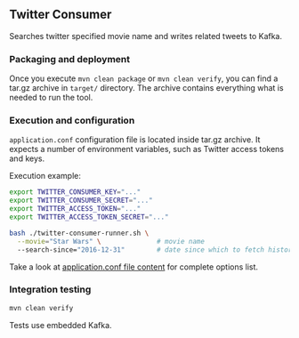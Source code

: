 ## Twitter Consumer
Searches twitter specified movie name and writes related tweets to Kafka.

### Packaging and deployment
Once you execute `mvn clean package` or `mvn clean verify`, you can find
a tar.gz archive in `target/` directory. The archive contains everything
what is needed to run the tool.

### Execution and configuration
`application.conf` configuration file is located inside tar.gz archive.
It expects a number of environment variables, such as Twitter access tokens and keys.

Execution example:
```bash
export TWITTER_CONSUMER_KEY="..."
export TWITTER_CONSUMER_SECRET="..."
export TWITTER_ACCESS_TOKEN="..."
export TWITTER_ACCESS_TOKEN_SECRET="..."

bash ./twitter-consumer-runner.sh \
  --movie="Star Wars" \              # movie name
  --search-since="2016-12-31"        # date since which to fetch historical tweets (default is today)
```

Take a look at [application.conf file content](src/main/resources/application.conf)
for complete options list.

### Integration testing
```bash
mvn clean verify
```
Tests use embedded Kafka.